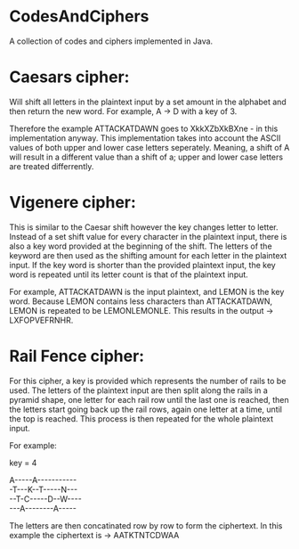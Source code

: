# CodesAndCiphers
A collection of codes and ciphers implemented in Java.

# Caesars cipher:

Will shift all letters in the plaintext input by a set amount in the alphabet and then return the new word. For example, A -> D with a key of 3.

Therefore the example ATTACKATDAWN goes to XkkXZbXkBXne - in this implementation anyway. This implementation takes into account the ASCII values of both upper and lower case letters seperately. Meaning, a shift of A will result in a different value than a shift of a; upper and lower case letters are treated differrently.

# Vigenere cipher:

This is similar to the Caesar shift however the key changes letter to letter. Instead of a set shift value for every character in the plaintext input, there is also a key word provided at the beginning of the shift. The letters of the keyword are then used as the shifting amount for each letter in the plaintext input. If the key word is shorter than the provided plaintext input, the key word is repeated until its letter count is that of the plaintext input. 

For example, ATTACKATDAWN is the input plaintext, and LEMON is the key word. Because LEMON contains less characters than ATTACKATDAWN, LEMON is repeated to be LEMONLEMONLE. This results in the output -> LXFOPVEFRNHR.

# Rail Fence cipher:

For this cipher, a key is provided which represents the number of rails to be used. The letters of the plaintext input are then split along the rails in a pyramid shape, one letter for each rail row until the last one is reached, then the letters start going back up the rail rows, again one letter at a time, until the top is reached. This process is then repeated for the whole plaintext input.

For example:

key = 4

A-----A-----------<br>
-T---K--T-----N---<br>
--T-C-----D--W----<br>
---A--------A-----<br>

The letters are then concatinated row by row to form the ciphertext. In this example the ciphertext is -> AATKTNTCDWAA
